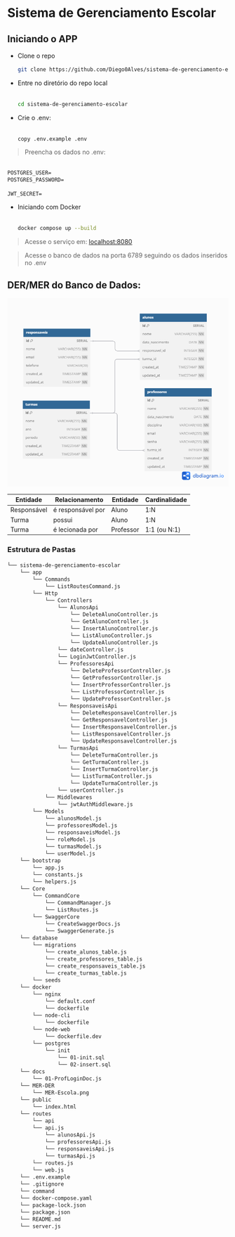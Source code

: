 # Sistema de Gerenciamento Escolar

## Iniciando o APP

- Clone o repo 

    ```sh
    git clone https://github.com/Diego0Alves/sistema-de-gerenciamento-escolar.git
    
    ```

- Entre no diretório do repo local

    ```sh

    cd sistema-de-gerenciamento-escolar

    ```

- Crie o .env:

    ```sh

    copy .env.example .env

    ```

> Preencha os dados no .env:

```

POSTGRES_USER=
POSTGRES_PASSWORD=

JWT_SECRET=

```

- Iniciando com Docker

    ```sh

    docker compose up --build

    ```

> Acesse o serviço em:
    [localhost:8080](http://localhost:8080/)

> Acesse o banco de dados na porta 6789 seguindo os dados inseridos no .env

## DER/MER do Banco de Dados:

![MER](./MER-DER/MER-Escola.png)

| Entidade    | Relacionamento    | Entidade  | Cardinalidade  |
| ----------- | ----------------- | --------- | -------------- |
| Responsável | é responsável por | Aluno     | 1\:N           |
| Turma       | possui            | Aluno     | 1\:N           |
| Turma       | é lecionada por   | Professor | 1:1 (ou N:1)   |


### Estrutura de Pastas

```
└── sistema-de-gerenciamento-escolar
    └── app
        └── Commands
            └── ListRoutesCommand.js
        └── Http
            └── Controllers
                └── AlunosApi
                    └── DeleteAlunoController.js
                    └── GetAlunoController.js
                    └── InsertAlunoController.js
                    └── ListAlunoController.js
                    └── UpdateAlunoController.js
                └── dateController.js
                └── LoginJwtController.js
                └── ProfessoresApi
                    └── DeleteProfessorController.js
                    └── GetProfessorController.js
                    └── InsertProfessorController.js
                    └── ListProfessorController.js
                    └── UpdateProfessorController.js
                └── ResponsaveisApi
                    └── DeleteResponsavelController.js
                    └── GetResponsavelController.js
                    └── InsertResponsavelController.js
                    └── ListResponsavelController.js
                    └── UpdateResponsavelController.js
                └── TurmasApi
                    └── DeleteTurmaController.js
                    └── GetTurmaController.js
                    └── InsertTurmaController.js
                    └── ListTurmaController.js
                    └── UpdateTurmaController.js
                └── userController.js
            └── Middlewares
                └── jwtAuthMiddleware.js
        └── Models
            └── alunosModel.js
            └── professoresModel.js
            └── responsaveisModel.js
            └── roleModel.js
            └── turmasModel.js
            └── userModel.js
    └── bootstrap
        └── app.js
        └── constants.js
        └── helpers.js
    └── Core
        └── CommandCore
            └── CommandManager.js
            └── ListRoutes.js
        └── SwaggerCore
            └── CreateSwaggerDocs.js
            └── SwaggerGenerate.js
    └── database
        └── migrations
            └── create_alunos_table.js
            └── create_professores_table.js
            └── create_responsaveis_table.js
            └── create_turmas_table.js
        └── seeds
    └── docker
        └── nginx
            └── default.conf
            └── dockerfile
        └── node-cli
            └── dockerfile
        └── node-web
            └── dockerfile.dev
        └── postgres
            └── init
                └── 01-init.sql
                └── 02-insert.sql
    └── docs
        └── 01-ProfLoginDoc.js
    └── MER-DER
        └── MER-Escola.png
    └── public
        └── index.html
    └── routes
        └── api
        └── api.js
            └── alunosApi.js
            └── professoresApi.js
            └── responsaveisApi.js
            └── turmasApi.js
        └── routes.js
        └── web.js
    └── .env.example
    └── .gitignore
    └── command
    └── docker-compose.yaml
    └── package-lock.json
    └── package.json
    └── README.md
    └── server.js
```
